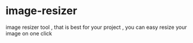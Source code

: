 # image-resizer
image resizer tool , that is best for your project , you can easy resize your image on one click

